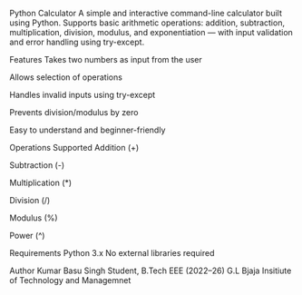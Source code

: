 Python Calculator
A simple and interactive command-line calculator built using Python.
Supports basic arithmetic operations: addition, subtraction, multiplication, division, modulus, and exponentiation — with input validation and error handling using try-except.

Features
Takes two numbers as input from the user

Allows selection of operations

Handles invalid inputs using try-except

Prevents division/modulus by zero

Easy to understand and beginner-friendly

Operations Supported
Addition (+)

Subtraction (-)

Multiplication (*)

Division (/)

Modulus (%)

Power (^)

Requirements
Python 3.x
No external libraries required

Author
Kumar Basu Singh
Student, B.Tech EEE (2022–26)
G.L Bjaja Insitiute of Technology and Managemnet 

